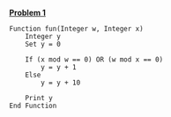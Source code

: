 <b><u>Problem 1</u></b> 



```text
Function fun(Integer w, Integer x)
    Integer y
    Set y = 0

    If (x mod w == 0) OR (w mod x == 0)
        y = y + 1
    Else
        y = y + 10

    Print y
End Function


